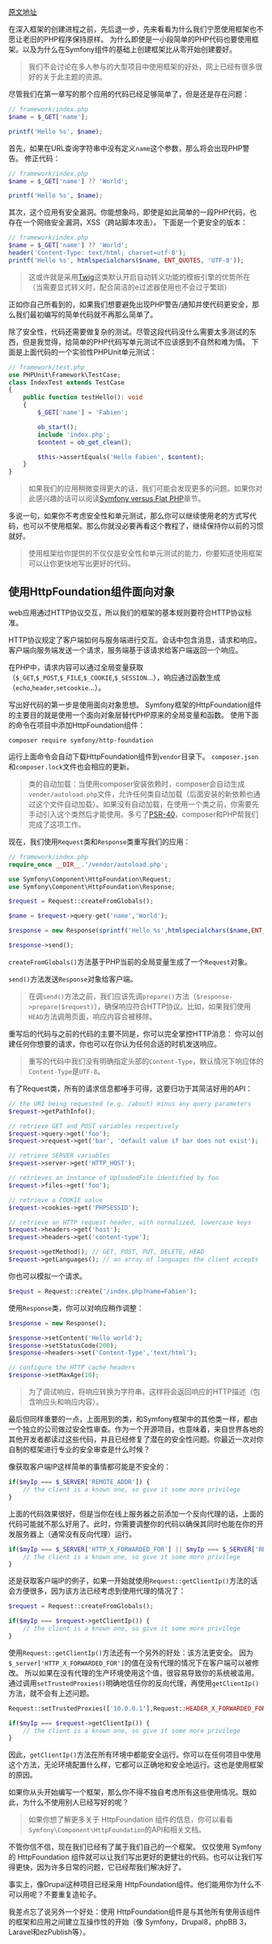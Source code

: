 [原文地址](https://symfony.com/doc/current/create_framework/http_foundation.html)

在深入框架的创建进程之前，先后退一步，先来看看为什么我们宁愿使用框架也不愿让老旧的PHP程序保持原样。
为什么即使是一小段简单的PHP代码也要使用框架。以及为什么在Symfony组件的基础上创建框架比从零开始创建要好。

> 我们不会讨论在多人参与的大型项目中使用框架的好处，网上已经有很多很好的关于此主题的资源。

尽管我们在第一章写的那个应用的代码已经足够简单了，但是还是存在问题：
```php
// framework/index.php
$name = $_GET['name'];

printf('Hello %s', $name);
```
首先，如果在URL查询字符串中没有定义`name`这个参数，那么将会出现PHP警告。
修正代码：
```php
// framework/index.php
$name = $_GET['name'] ?? 'World';

printf('Hello %s', $name);
```
其次，这个应用有安全漏洞。你能想象吗，即使是如此简单的一段PHP代码，也存在一个网络安全漏洞，XSS（跨站脚本攻击）。
下面是一个更安全的版本：
```php
// framework/index.php
$name = $_GET['name'] ?? 'World';
header('Content-Type: text/html; charset=utf-8');
printf('Hello %s', htmlspecialchars($name, ENT_QUOTES, 'UTF-8'));
```
> 这或许就是采用[Twig](https://twig.symfony.com/)这类默认开启自动转义功能的模板引擎的优势所在（当需要显式转义时，配合简洁的e过滤器使用也不会过于繁琐）

正如你自己所看到的，如果我们想要避免出现PHP警告/通知并使代码更安全，那么我们最初编写的简单代码就不再那么简单了。

除了安全性，代码还需要做复杂的测试。尽管这段代码没什么需要太多测试的东西，但是我觉得，给简单的PHP代码写单元测试不应该感到不自然和难为情。
下面是上面代码的一个实验性PHPUnit单元测试：
```php
// framework/test.php
use PHPUnit\Framework\TestCase;
class IndexTest extends TestCase 
{
    public function testHello(): void
    {
        $_GET['name'] = 'Fabien';

        ob_start();
        include 'index.php';
        $content = ob_get_clean();

        $this->assertEquals('Hello Fabien', $content);
    }
}
```
> 如果我们的应用稍微变得更大的话，我们可能会发现更多的问题。如果你对此感兴趣的话可以阅读[Symfony versus Flat PHP](https://symfony.com/doc/current/introduction/from_flat_php_to_symfony.html)章节。

多说一句，如果你不考虑安全性和单元测试，那么你可以继续使用老的方式写代码，也可以不使用框架。那么你就没必要再看这个教程了，继续保持你以前的习惯就好。

> 使用框架给你提供的不仅仅是安全性和单元测试的能力，你要知道使用框架可以让你更快地写出更好的代码。

## 使用HttpFoundation组件面向对象
web应用通过HTTP协议交互，所以我们的框架的基本规则要符合HTTP协议标准。

HTTP协议规定了客户端如何与服务端进行交互。会话中包含消息，请求和响应。客户端向服务端发送一个请求，服务端基于该请求给客户端返回一个响应。

在PHP中，请求内容可以通过全局变量获取（`$_GET`,`$_POST`,`$_FILE`,`$_COOKIE`,`$_SESSION`...），响应通过函数生成（`echo`,`header`,`setcookie`...）。

写出好代码的第一步是使用面向对象思想。
Symfony框架的HttpFoundation组件的主要目的就是使用一个面向对象层替代PHP原来的全局变量和函数。
使用下面的命令在项目中添加HttpFoundation组件：
```
composer require symfony/http-foundation
```
运行上面命令会自动下载HttpFoundation组件到`vendor`目录下。
`composer.json`和`composer.lock`文件也会相应的更新。

>类的自动加载：当使用composer安装依赖时，composer会自动生成`vender/autoload.php`文件，允许任何类自动加载（后面安装的新依赖也通过这个文件自动加载）。如果没有自动加载，在使用一个类之前，你需要先手动引入这个类然后才能使用。多亏了[PSR-40](https://www.php-fig.org/psr/psr-4/)，composer和PHP帮我们完成了这项工作。

现在，我们使用`Request`类和`Response`类重写我们的应用：
```php
// framework/index.php
require_once __DIR__.'/vendor/autoload.php';

use Symfony\Component\HttpFoundation\Request;
use Symfony\Component\HttpFoundation\Response;

$request = Request::createFromGlobals();

$name = $request->query-get('name','World');

$response = new Response(sprintf('Hello %s',htmlspecialchars($name,ENT_QUOTES,'UTF-8')));

$response->send();
```
`createFromGlobals()`方法基于PHP当前的全局变量生成了一个`Request`对象。

`send()`方法发送`Response`对象给客户端。

> 在调`send()`方法之前，我们应该先调`prepare()`方法（`$response->prepare($request)`），确保响应符合HTTP协议。比如，如果我们使用`HEAD`方法调用页面，响应内容会被移除。

重写后的代码与之前的代码的主要不同是，你可以完全掌控HTTP消息：
你可以创建任何你想要的请求，你也可以在你认为任何合适的时机发送响应。
> 重写的代码中我们没有明确指定头部的`Content-Type`，默认情况下响应体的`Content-Type`是`UTF-8`。

有了Request类，所有的请求信息都唾手可得，这要归功于其简洁好用的API：
```php
// the URI being requested (e.g. /about) minus any query parameters
$request->getPathInfo();

// retrieve GET and POST variables respectively
$request->query->get('foo');
$request->request->get('bar', 'default value if bar does not exist');

// retrieve SERVER variables
$request->server->get('HTTP_HOST');

// retrieves an instance of UploadedFile identified by foo
$request->files->get('foo');

// retrieve a COOKIE value
$request->cookies->get('PHPSESSID');

// retrieve an HTTP request header, with normalized, lowercase keys
$request->headers->get('host');
$request->headers->get('content-type');

$request->getMethod(); // GET, POST, PUT, DELETE, HEAD
$request->getLanguages(); // an array of languages the client accepts

```
你也可以模拟一个请求。
```php
$requst = Request::create('/index.php?name=Fabien');
```
使用`Response`类，你可以对响应稍作调整：
```php
$response = new Response();

$response->setContent('Hello world');
$response->setStatusCode(200);
$response->headers->set('Content-Type','text/html');

// configure the HTTP cache headers
$response->setMaxAge(10);
```
> 为了调试响应，将响应转换为字符串。这样将会返回响应的HTTP描述（包含响应头和响应内容）。

最后但同样重要的一点，上面用到的类，和Symfony框架中的其他类一样，都由一个独立的公司做过安全性审查。作为一个开源项目，也意味着，来自世界各地的其他开发者都读过这些代码，并且已经修复了潜在的安全性问题。你最近一次对你自制的框架进行专业的安全审查是什么时候？

像获取客户端IP这样简单的事情都可能是不安全的：
```php
if($myIp === $_SERVER['REMOTE_ADDR']) {
    // the client is a known one, so give it some more privilege
}
```
上面的代码效果很好，但是当你在线上服务器之前添加一个反向代理的话，上面的代码可能就不那么好用了。此时，你需要调整你的代码以确保其同时也能在你的开发服务器上（通常没有反向代理）运行。
```php
if($myIp === $_SERVER['HTTP_X_FORWARDED_FOR'] || $myIp === $_SERVER['REMOTE_ADDR']) {
    // the client is a known one, so give it some more privilege
}
```
还是获取客户端IP的例子，如果一开始就使用`Request::getClientIp()`方法的话会方便很多，因为该方法已经考虑到使用代理的情况了：
```php
$request = Request::createFromGlobals();

if($myIp === $request->getClientIp()) {
    // the client is a known one, so give it some more privilege
}
```
使用`Request::getClientIp()`方法还有一个另外的好处：该方法更安全。
因为`$_server['HTTP_X_FORWARDED_FOR']`的值在没有代理的情况下在客户端可以被修改。
所以如果在没有代理的生产环境使用这个值，很容易导致你的系统被滥用。
通过调用`setTrustedProxies()`明确地信任你的反向代理，再使用`getClientIp()`方法，就不会有上述问题。
```php
Request::setTrustedProxies(['10.0.0.1'],Request::HEADER_X_FORWARDED_FOR);

if($myIp === $request->getClientIp()) {
    // the client is a known one, so give it some more privilege
}
```
因此，`getClientIp()`方法在所有环境中都能安全运行。你可以在任何项目中使用这个方法，无论环境配置什么样，它都可以正确地和安全地运行。这也是使用框架的原因。

如果你从头开始编写一个框架，那么你不得不独自考虑所有这些使用情况。既如此，为什么不使用别人已经写好的呢？
> 如果你想了解更多关于 HttpFoundation 组件的信息，你可以看看`Symfony\Component\HttpFoundation`的API和相关文档。

不管你信不信，现在我们已经有了属于我们自己的一个框架。
仅仅使用 Symfony 的 HttpFoundation 组件就可以让我们写出更好的更健壮的代码。也可以让我们写得更快，因为许多日常的问题，它已经帮我们解决好了。

事实上，像Drupal这种项目已经采用 HttpFoundation组件。他们能用你为什么不可以用呢？不要重复造轮子。

我差点忘了说另外一个好处：使用 HttpFoundation组件是与其他所有使用该组件的框架和应用之间建立互操作性的开始（像 Symfony，Drupal8，phpBB 3，Laravel和ezPublish等）。

